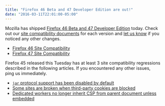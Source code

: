 ```yaml
---
title: "Firefox 46 Beta and 47 Developer Edition are out!"
date: "2016-03-11T22:01:00-05:00"
---
```

Mozilla has shipped [Firefox 46 Beta and 47 Developer Edition](https://www.mozilla.org/firefox/channel/) today. Check out our [site compatibility documents](https://www.fxsitecompat.com/en-CA/docs/) for each version and [let us know](https://www.fxsitecompat.com/en-CA/contribute/) if you noticed any other changes.

* [Firefox 46 Site Compatibility](https://www.fxsitecompat.com/en-CA/versions/46/)
* [Firefox 47 Site Compatibility](https://www.fxsitecompat.com/en-CA/versions/47/)

Firefox 45 released this Tuesday has at least 3 site compatibility regressions described in the following articles. If you encountered any other issues, ping us immediately.

* [`jar` protocol support has been disabled by default](https://www.fxsitecompat.com/en-CA/docs/2015/jar-protocol-support-has-been-disabled-by-default/)
* [Some sites are broken when third-party cookies are blocked](https://www.fxsitecompat.com/en-CA/docs/2016/some-sites-are-broken-when-third-party-cookies-are-blocked/)
* [Dedicated workers no longer inherit CSP from parent document unless embedded](https://www.fxsitecompat.com/en-CA/docs/2016/dedicated-workers-no-longer-inherit-csp-from-parent-document-unless-embedded/)
